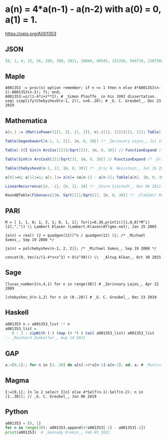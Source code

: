 # a\(n\) \= 4\*a\(n\-1\) \- a\(n\-2\) with a\(0\) \= 0, a\(1\) \= 1\.
https://oeis.org/A001353
## JSON
```JSON
[0, 1, 4, 15, 56, 209, 780, 2911, 10864, 40545, 151316, 564719, 2107560, 7865521, 29354524, 109552575, 408855776, 1525870529, 5694626340, 21252634831, 79315912984, 296011017105, 1104728155436, 4122901604639, 15386878263120, 57424611447841, 214311567528244]
```
## Maple
```Maple
A001353 := proc(n) option remember; if n <= 1 then n else 4*A001353(n-1)-A001353(n-2); fi; end;
A001353:=z/(1-4*z+z**2); # _Simon Plouffe_ in his 1992 dissertation.
seq( simplify(ChebyshevU(n-1, 2)), n=0..20); # _G. C. Greubel_, Dec 23 2019
```
## Mathematica
```Mathematica
a[n_] := (MatrixPower[{{1, 2}, {1, 3}}, n].{{1}, {1}})[[2, 1]]; Table[ a[n], {n, 0, 30}] (* _Robert G. Wilson v_, Jan 13 2005 *)
```
```Mathematica
Table[GegenbauerC[n-1, 1, 2]], {n, 0, 30}] (* _Zerinvary Lajos_, Jul 14 2009 *)
```
```Mathematica
Table[-((I Sin[n ArcCos[2]])/Sqrt[3]), {n, 0, 30}] // FunctionExpand (* _Eric W. Weisstein_, Jul 16 2011 *)
```
```Mathematica
Table[Sinh[n ArcCosh[2]]/Sqrt[3], {n, 0, 30}] // FunctionExpand (* _Eric W. Weisstein_, Jul 16 2011 *)
```
```Mathematica
Table[ChebyshevU[n-1, 2], {n, 0, 30}] (* _Eric W. Weisstein_, Jul 16 2011 *)
```
```Mathematica
a[0]:=0; a[1]:=1; a[n_]:= a[n]= 4a[n-1] - a[n-2]; Table[a[n], {n, 0, 30}] (* _Alonso del Arte_, Jul 19 2011 *)
```
```Mathematica
LinearRecurrence[{4, -1}, {0, 1}, 30] (* _Sture Sjöstedt_, Dec 06 2011 *)
```
```Mathematica
Round@Table[Fibonacci[2n, Sqrt[2]]/Sqrt[2], {n, 0, 30}] (* _Vladimir Reshetnikov_, Sep 15 2016 *)
```
## PARI
```PARI
M = [ 1, 1, 0; 1, 3, 1; 0, 1, 1]; for(i=0,30,print1(([1,0,0]*M^i)[2],",")) \\ Lambert Klasen (Lambert.Klasen(AT)gmx.net), Jan 25 2005
```
```PARI
{a(n) = real( (2 + quadgen(12))^n / quadgen(12) )}; /* _Michael Somos_, Sep 19 2008 */
```
```PARI
{a(n) = polchebyshev(n-1, 2, 2)}; /* _Michael Somos_, Sep 19 2008 */
```
```PARI
concat(0, Vec(x/(1-4*x+x^2) + O(x^30))) \\  _Altug Alkan_, Oct 30 2015
```
## Sage
```Sage
[lucas_number1(n,4,1) for n in range(30)] # _Zerinvary Lajos_, Apr 22 2009
```
```Sage
[chebyshev_U(n-1,2) for n in (0..20)] # _G. C. Greubel_, Dec 23 2019
```
## Haskell
```Haskell
a001353 n = a001353_list !! n
a001353_list =
   0 : 1 : zipWith (-) (map (4 *) $ tail a001353_list) a001353_list
-- _Reinhard Zumkeller_, Aug 14 2011
```
## GAP
```GAP
a:=[0,1];; for n in [3..30] do a[n]:=4*a[n-1]-a[n-2]; od; a; # _Muniru A Asiru_, Feb 16 2018
```
## Magma
```Magma
I:=[0,1]; [n le 2 select I[n] else 4*Self(n-1)-Self(n-2): n in [1..30]]; // _G. C. Greubel_, Jun 06 2019
```
## Python
```Python
a001353 = [0, 1]
for n in range(30): a001353.append(4*a001353[-1] - a001353[-2])
print(a001353)  # _Gennady Eremin_, Feb 05 2022
```
